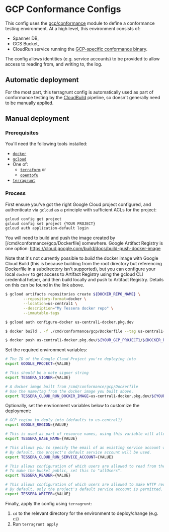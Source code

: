 # GCP Conformance Configs

This config uses the [gcp/conformance](/deployment/modules/gcp/conformance) module to
define a conformance testing environment. At a high level, this environment consists of:
- Spanner DB,
- GCS Bucket,
- CloudRun service running the [GCP-specific conformance binary](/cmd/conformance/gcp).

The config allows identities (e.g. service accounts) to be provided to allow access to
reading from, and writing to, the log.

## Automatic deployment

For the most part, this terragrunt config is automatically used as part of conformance
testing by the [CloudBuild](/deployment/live/gcp/cloudbuild) pipeline, so doesn't generally
need to be manually applied.

## Manual deployment 

### Prerequisites

You'll need the following tools installed:

- [`docker`](https://docs.docker.com/engine/install/)
- [`gcloud`](https://cloud.google.com/sdk/docs/install)
- One of:
   + [`terraform`](https://developer.hashicorp.com/terraform/install) or
   + [`opentofu`](https://opentofu.org/docs/intro/install/)
- [`terragrunt`](https://terragrunt.gruntwork.io/docs/getting-started/install/)


### Process

First ensure you've got the right Google Cloud project configured, and authenticate via `gcloud`
as a principle with sufficient ACLs for the project:
```bash
gcloud config get project
gcloud config set project {YOUR PROJECT}
gcloud auth application-default login
```

You will need to build and push the image created by [/cmd/conformance/gcp/Dockerfile] somewhere.
Google Artifact Registry is one option: https://cloud.google.com/build/docs/build-push-docker-image

Note that it's not currently possible to _build_ the docker image with Google Cloud Build (this is because
building from the root directory but referencing Dockerfile in a subdirectory isn't supported), but you can
configure your local `docker` to get access to Artifact Registry using the gcloud CLI credential helper, and
then build locally and push to Artifact Registry. Details on this can be found in the link above.

```bash
$ gcloud artifacts repositories create ${DOCKER_REPO_NAME} \
        --repository-format=docker \
        --location=us-central1 \
        --description="My Tessera docker repo" \
        --immutable-tags

$ gcloud auth configure-docker us-central1-docker.pkg.dev

$ docker build . -f ./cmd/conformance/gcp/Dockerfile --tag us-central1-docker.pkg.dev/${YOUR_GCP_PROJECT}/${DOCKER_REPO_NAME}/conformance:latest

$ docker push us-central1-docker.pkg.dev/${YOUR_GCP_PROJECT}/${DOCKER_REPO_NAME}/conformance:latest

```

Set the required environment variables:
```bash
# The ID of the Google Cloud Project you're deploying into
export GOOGLE_PROJECT={VALUE}

# This should be a note signer string
export TESSERA_SIGNER={VALUE}

# A docker image built from /cmd/conformance/gcp/Dockerfile
# Use the name/tag from the docker image you built above.
export TESSERA_CLOUD_RUN_DOCKER_IMAGE=us-central1-docker.pkg.dev/${YOUR_GCP_PROJECT}/${DOCKER_REPO_NAME}/conformance:latest

```

Optionally, set the envrionment variables below to customize the deployment:
```bash
# GCP region to deply into (defaults to us-central1)
export GOOGLE_REGION={VALUE} 

# This is used as part of resource names, using this variable will allow you to have multiple deployments in a single project.
export TESSERA_BASE_NAME={VALUE} 

# This allows you to specify the email of an existing service account which should be used by Cloud Run.
# By default, the project's default service account will be used.
export TESSERA_CLOUD_RUN_SERVICE_ACCOUNT={VALUE}

# This allows configuration of which users are allowed to read from the GCS bucket containing the t-log tiles.
# To make the bucket public, set this to "allUsers".
export TESSERA_READER={VALUE}

# This allows configuration of which users are allowed to make HTTP requests to the Cloud Run instance, e.g. to add entries to the t-log.
# By default, only the project's default service account is permitted.
export TESSERA_WRITER={VALUE}
```

Finally, apply the config using `terragrunt`:
 1. `cd` to the relevant directory for the environment to deploy/change (e.g. `ci`)
 2. Run `terragrunt apply`

